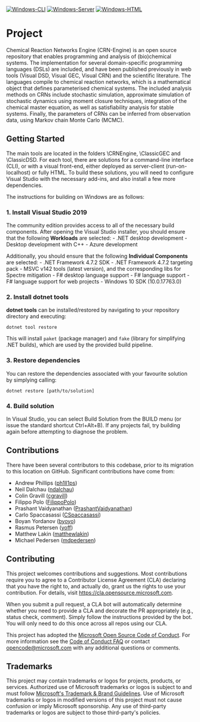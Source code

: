 [![Windows-CLI](https://github.com/microsoft/CRN/actions/workflows/build-cli.yml/badge.svg)](https://github.com/microsoft/CRN/actions/workflows/build-cli.yml)
[![Windows-Server](https://github.com/microsoft/CRN/actions/workflows/build-localhost.yml/badge.svg)](https://github.com/microsoft/CRN/actions/workflows/build-localhost.yml)
[![Windows-HTML](https://github.com/microsoft/CRN/actions/workflows/build-html.yml/badge.svg)](https://github.com/microsoft/CRN/actions/workflows/build-html.yml)

# Project

Chemical Reaction Networks Engine (CRN-Engine) is an open source repository that enables programming and analysis of (bio)chemical systems. The implementation for several domain-specific programming languages (DSLs) are included, and have been published previously in web tools (Visual DSD, Visual GEC, Visual CRN) and the scientific literature. The languages compile to chemical reaction networks, which is a mathematical object that defines parameterised chemical systems. The included analysis methods on CRNs include stochastic simulation, approximate simulation of stochastic dynamics using moment closure techniques, integration of the chemical master equation, as well as satisfiability analysis for stable systems. Finally, the parameters of CRNs can be inferred from observation data, using Markov chain Monte Carlo (MCMC).

## Getting Started

The main tools are located in the folders \CRNEngine, \ClassicGEC and \ClassicDSD. For each tool, there are solutions for a command-line interface (CLI), or with a visual front-end, either deployed as server-client (run-on-localhost) or fully HTML. To build these solutions, you will need to configure Visual Studio with the necessary add-ins, and also install a few more dependencies.

The instructions for building on Windows are as follows:

### 1. Install Visual Studio 2019

The community edition provides access to all of the necessary build components. After opening the Visual Studio installer, you should ensure that the following **Workloads** are selected:
    - .NET desktop development
    - Desktop development with C++
    - Azure development

Additionally, you should ensure that the following **Individual Components** are selected:
    - .NET Framework 4.7.2 SDK
    - .NET Framework 4.7.2 targeting pack
    - MSVC v142 tools (latest version), and the corresponding libs for Spectre mitigation 
    - F# desktop language support
    - F# language support
    - F# language support for web projects
    - Windows 10 SDK (10.0.17763.0)

### 2. Install dotnet tools

**dotnet tools** can be installed/restored by navigating to your repository directory and executing:

`dotnet tool restore`

This will install `paket` (package manager) and `fake` (library for simplifying .NET builds), which are used by the provided build pipeline.

### 3. Restore dependencies

You can restore the dependencies associated with your favourite solution by simplying calling:

`dotnet restore [path/to/solution]`

### 4. Build solution

In Visual Studio, you can select Build Solution from the BUILD menu (or issue the standard shortcut Ctrl+Alt+B). If any projects fail, try building again before attempting to diagnose the problem.

## Contributions

There have been several contributors to this codebase, prior to its migration to this location on GitHub. Significant contributions have come from:
- Andrew Phillips ([ph1ll1ps](https://github.com/ph1ll1ps))
- Neil Dalchau ([ndalchau](https://github.com/ndalchau))
- Colin Gravill ([cgravill](https://github.com/cgravill))
- Filippo Polo ([FilippoPolo](https://github.com/FilippoPolo))
- Prashant Vaidyanathan ([PrashantVaidyanathan](https://github.com/PrashantVaidyanathan))
- Carlo Spaccasassi ([CSpaccasassi](https://github.com/CSpaccasassi))
- Boyan Yordanov ([byoyo](https://github.com/byoyo))
- Rasmus Petersen ([yoff](https://github.com/yoff))
- Matthew Lakin ([matthewlakin](https://github.com/matthewlakin))
- Michael Pedersen ([mdpedersen](https://github.com/mdpedersen))


## Contributing

This project welcomes contributions and suggestions.  Most contributions require you to agree to a
Contributor License Agreement (CLA) declaring that you have the right to, and actually do, grant us
the rights to use your contribution. For details, visit https://cla.opensource.microsoft.com.

When you submit a pull request, a CLA bot will automatically determine whether you need to provide
a CLA and decorate the PR appropriately (e.g., status check, comment). Simply follow the instructions
provided by the bot. You will only need to do this once across all repos using our CLA.

This project has adopted the [Microsoft Open Source Code of Conduct](https://opensource.microsoft.com/codeofconduct/).
For more information see the [Code of Conduct FAQ](https://opensource.microsoft.com/codeofconduct/faq/) or
contact [opencode@microsoft.com](mailto:opencode@microsoft.com) with any additional questions or comments.

## Trademarks

This project may contain trademarks or logos for projects, products, or services. Authorized use of Microsoft 
trademarks or logos is subject to and must follow 
[Microsoft's Trademark & Brand Guidelines](https://www.microsoft.com/en-us/legal/intellectualproperty/trademarks/usage/general).
Use of Microsoft trademarks or logos in modified versions of this project must not cause confusion or imply Microsoft sponsorship.
Any use of third-party trademarks or logos are subject to those third-party's policies.
